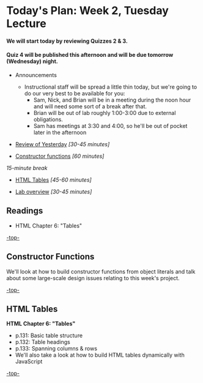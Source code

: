 <a id="top"></a>
# Today's Plan: Week 2, Tuesday Lecture

#### We will start today by reviewing Quizzes 2 & 3.

#### Quiz 4 will be published this afternoon and will be due tomorrow (Wednesday) night.

- Announcements
  - Instructional staff will be spread a little thin today, but we're going to do our very best to be available for you:
    - Sam, Nick, and Brian will be in a meeting during the noon hour and will need some sort of a break after that.
    - Brian will be out of lab roughly 1:00-3:00 due to external obligations.
    - Sam has meetings at 3:30 and 4:00, so he'll be out of pocket later in the afternoon

- [Review of Yesterday](#codereview) *[30-45 minutes]*

- [Constructor functions](#code) *[60 minutes]*

*15-minute break*

- [HTML Tables](#tables) *[45-60 minutes]*

- [Lab overview](#lab) *[30-45 minutes]*

## Readings

- HTML Chapter 6: "Tables"

[-top-](#top)

<a id="code"></a>
## Constructor Functions

We'll look at how to build constructor functions from object literals and talk about some large-scale design issues relating to this week's project.

[-top-](#top)

<a id="tables"></a>
## HTML Tables

**HTML Chapter 6: "Tables"**

- p.131: Basic table structure
- p.132: Table headings
- p.133: Spanning columns & rows
- We'll also take a look at how to build HTML tables dynamically with JavaScript

[-top-](#top)
